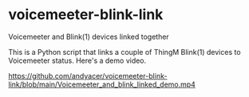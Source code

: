 # voicemeeter-blink-link
Voicemeeter and Blink(1) devices linked together

This is a Python script that links a couple of ThingM Blink(1) devices to Voicemeeter status.  Here's a demo video.

https://github.com/andyacer/voicemeeter-blink-link/blob/main/Voicemeeter_and_blink_linked_demo.mp4



